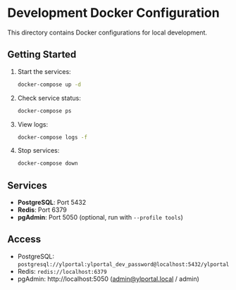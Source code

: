 # Development Docker Configuration

This directory contains Docker configurations for local development.

## Getting Started

1. Start the services:
   ```bash
   docker-compose up -d
   ```

2. Check service status:
   ```bash
   docker-compose ps
   ```

3. View logs:
   ```bash
   docker-compose logs -f
   ```

4. Stop services:
   ```bash
   docker-compose down
   ```

## Services

- **PostgreSQL**: Port 5432
- **Redis**: Port 6379
- **pgAdmin**: Port 5050 (optional, run with `--profile tools`)

## Access

- PostgreSQL: `postgresql://ylportal:ylportal_dev_password@localhost:5432/ylportal`
- Redis: `redis://localhost:6379`
- pgAdmin: http://localhost:5050 (admin@ylportal.local / admin)

